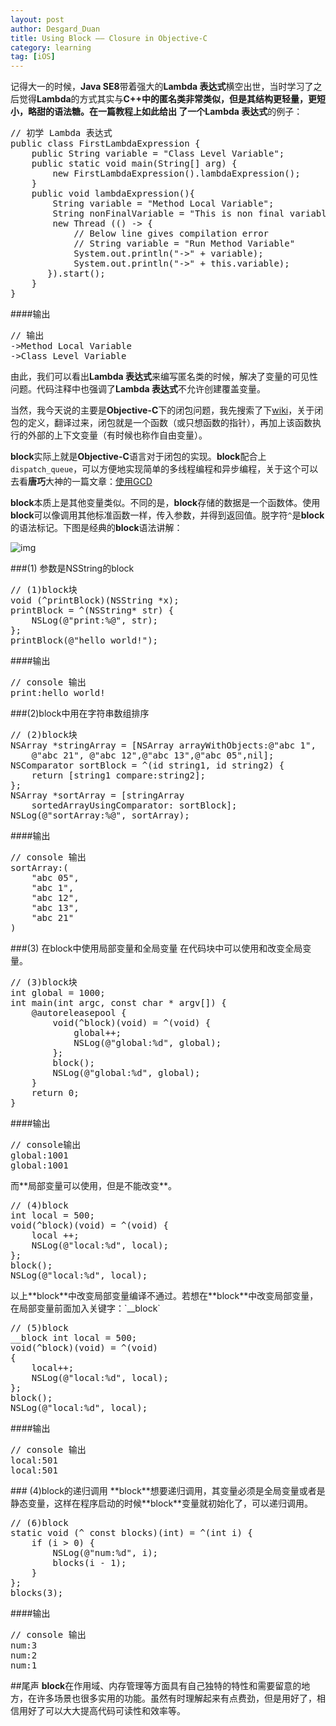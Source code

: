 ```yaml
---
layout: post
author: Desgard_Duan
title: Using Block —— Closure in Objective-C
category: learning
tag: [iOS]
---
```

记得大一的时候，**Java SE8**带着强大的**Lambda 表达式**横空出世，当时学习了之后觉得**Lambda**的方式其实与**C++**中的匿名类非常类似，但是其结构更轻量，更短小，略甜的语法糖。在一篇教程上如此给出 了一个**Lambda 表达式**的例子：

<div>
<pre class="brush:java">
// 初学 Lambda 表达式
public class FirstLambdaExpression {  
    public String variable = "Class Level Variable";  
    public static void main(String[] arg) {  
        new FirstLambdaExpression().lambdaExpression();  
    }  
    public void lambdaExpression(){  
        String variable = "Method Local Variable";  
        String nonFinalVariable = "This is non final variable";  
        new Thread (() -> {  
            // Below line gives compilation error  
            // String variable = "Run Method Variable"  
            System.out.println("->" + variable);  
            System.out.println("->" + this.variable);  
       }).start();  
    }  
} 
</pre>
</div>
<!-- more -->
####输出
<div>
<pre class="brush:java">
// 输出
->Method Local Variable   
->Class Level Variable
</pre>
</div>

由此，我们可以看出**Lambda 表达式**来编写匿名类的时候，解决了变量的可见性问题。代码注释中也强调了**Lambda 表达式**不允许创建覆盖变量。

当然，我今天说的主要是**Objective-C**下的闭包问题，我先搜索了下[wiki](https://en.wikipedia.org/wiki/Closure_%28computer_science)，关于闭包的定义，翻译过来，闭包就是一个函数（或只想函数的指针），再加上该函数执行的外部的上下文变量（有时候也称作自由变量）。

**block**实际上就是**Objective-C**语言对于闭包的实现。**block**配合上`dispatch_queue`，可以方便地实现简单的多线程编程和异步编程，关于这个可以去看**唐巧**大神的一篇文章：[使用GCD](http://blog.devtang.com/blog/2012/02/22/use-gcd/)

**block**本质上是其他变量类似。不同的是，**block**存储的数据是一个函数体。使用**block**可以像调用其他标准函数一样，传入参数，并得到返回值。脱字符`^`是**block**的语法标记。下图是经典的**block**语法讲解：

![img](http://i12.tietuku.com/2290a9c820fddf29.png)

###(1) 参数是NSString的block
<div>
<pre class="brush: applescript">
// (1)block块
void (^printBlock)(NSString *x);  
printBlock = ^(NSString* str) {
    NSLog(@"print:%@", str);  
};  
printBlock(@"hello world!"); 
</pre>
</div>

####输出
<div>
<pre class="brush: applescript">
// console 输出
print:hello world!
</pre>
</div>

###(2)block中用在字符串数组排序
<div>
<pre class="brush: applescript">
// (2)block块
NSArray *stringArray = [NSArray arrayWithObjects:@"abc 1", 
    @"abc 21", @"abc 12",@"abc 13",@"abc 05",nil];  
NSComparator sortBlock = ^(id string1, id string2) {
    return [string1 compare:string2];  
};  
NSArray *sortArray = [stringArray 
    sortedArrayUsingComparator: sortBlock];  
NSLog(@"sortArray:%@", sortArray);  
</pre>
</div>

####输出
<div>
<pre class="brush: applescript">
// console 输出
sortArray:(
    "abc 05",
    "abc 1",
    "abc 12",
    "abc 13",
    "abc 21"
)
</pre>
</div>
###(3) 在block中使用局部变量和全局变量
在代码块中可以使用和改变全局变量。
<div>
<pre class="brush: applescript">
// (3)block块
int global = 1000;
int main(int argc, const char * argv[]) {
    @autoreleasepool {
        void(^block)(void) = ^(void) {
            global++;
            NSLog(@"global:%d", global);
        };
        block();
        NSLog(@"global:%d", global);
    }
    return 0;
}
</pre>
</div>
####输出
<div>
<pre class="brush: applescript">
// console输出
global:1001
global:1001
</pre>
</div>
而**局部变量可以使用，但是不能改变**。
<div>
<pre class="brush: applescript">
// (4)block
int local = 500;
void(^block)(void) = ^(void) {
    local ++;
    NSLog(@"local:%d", local);
};
block();
NSLog(@"local:%d", local);
</pre>
</div>
以上**block**中改变局部变量编译不通过。若想在**block**中改变局部变量，在局部变量前面加入关键字：`__block`
<div>
<pre class="brush: applescript">
// (5)block
__block int local = 500;
void(^block)(void) = ^(void)
{
    local++;
    NSLog(@"local:%d", local);
};
block();
NSLog(@"local:%d", local);
</pre>
</div>
####输出
<div>
<pre class="brush: applescript">
// console 输出
local:501
local:501
</pre>
</div>
### (4)block的递归调用
**block**想要递归调用，其变量必须是全局变量或者是静态变量，这样在程序启动的时候**block**变量就初始化了，可以递归调用。
<div>
<pre class="brush: applescript">
// (6)block
static void (^ const blocks)(int) = ^(int i) {
    if (i > 0) {
        NSLog(@"num:%d", i);
        blocks(i - 1);
    }
};
blocks(3);
</pre>
</div>
####输出
<div>
<pre class="brush: applescript">
// console 输出
num:3
num:2
num:1
</pre> 
</div>

##尾声
**block**在作用域、内存管理等方面具有自己独特的特性和需要留意的地方，在许多场景也很多实用的功能。虽然有时理解起来有点费劲，但是用好了，相信用好了可以大大提高代码可读性和效率等。